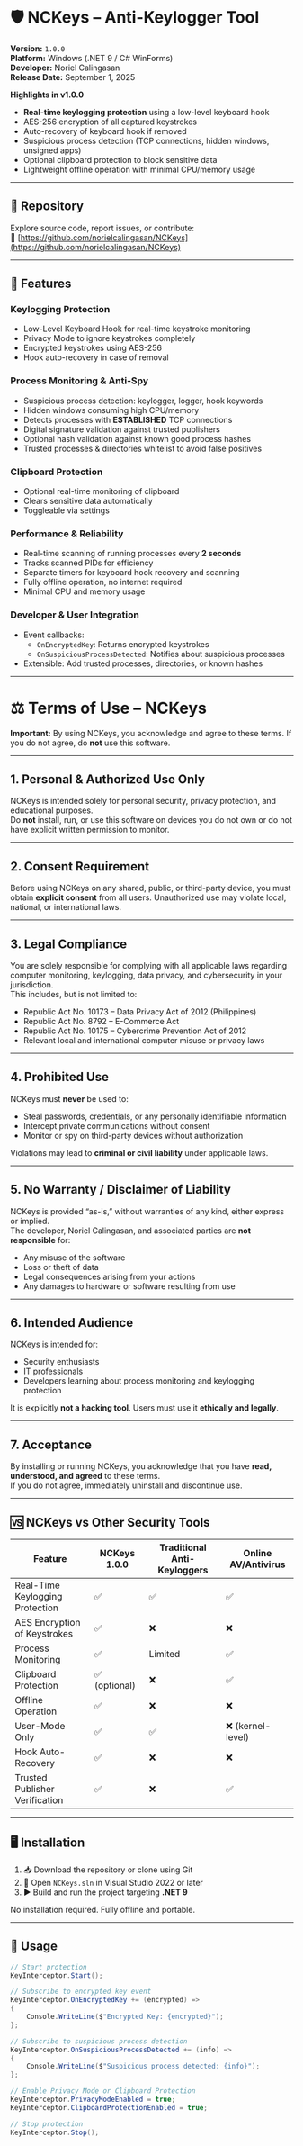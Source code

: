 # 🛡️ NCKeys – Anti-Keylogger Tool

**Version:** `1.0.0`  
**Platform:** Windows (.NET 9 / C# WinForms)  
**Developer:** Noriel Calingasan  
**Release Date:** September 1, 2025  

**Highlights in v1.0.0**
- **Real-time keylogging protection** using a low-level keyboard hook  
- AES-256 encryption of all captured keystrokes  
- Auto-recovery of keyboard hook if removed  
- Suspicious process detection (TCP connections, hidden windows, unsigned apps)  
- Optional clipboard protection to block sensitive data  
- Lightweight offline operation with minimal CPU/memory usage  

---

## 📂 Repository  
Explore source code, report issues, or contribute:  
🔗 [https://github.com/norielcalingasan/NCKeys](https://github.com/norielcalingasan/NCKeys)

---

## 🚀 Features

### Keylogging Protection
- Low-Level Keyboard Hook for real-time keystroke monitoring  
- Privacy Mode to ignore keystrokes completely  
- Encrypted keystrokes using AES-256  
- Hook auto-recovery in case of removal  

### Process Monitoring & Anti-Spy
- Suspicious process detection: keylogger, logger, hook keywords  
- Hidden windows consuming high CPU/memory  
- Detects processes with **ESTABLISHED** TCP connections  
- Digital signature validation against trusted publishers  
- Optional hash validation against known good process hashes  
- Trusted processes & directories whitelist to avoid false positives  

### Clipboard Protection
- Optional real-time monitoring of clipboard  
- Clears sensitive data automatically  
- Toggleable via settings  

### Performance & Reliability
- Real-time scanning of running processes every **2 seconds**  
- Tracks scanned PIDs for efficiency  
- Separate timers for keyboard hook recovery and scanning  
- Fully offline operation, no internet required  
- Minimal CPU and memory usage  

### Developer & User Integration
- Event callbacks:  
  - `OnEncryptedKey`: Returns encrypted keystrokes  
  - `OnSuspiciousProcessDetected`: Notifies about suspicious processes  
- Extensible: Add trusted processes, directories, or known hashes  

---

# ⚖️ Terms of Use – NCKeys

**Important:** By using NCKeys, you acknowledge and agree to these terms. If you do not agree, do **not** use this software.

---

## 1. Personal & Authorized Use Only

NCKeys is intended solely for personal security, privacy protection, and educational purposes.  
Do **not** install, run, or use this software on devices you do not own or do not have explicit written permission to monitor.

---

## 2. Consent Requirement

Before using NCKeys on any shared, public, or third-party device, you must obtain **explicit consent** from all users. Unauthorized use may violate local, national, or international laws.

---

## 3. Legal Compliance

You are solely responsible for complying with all applicable laws regarding computer monitoring, keylogging, data privacy, and cybersecurity in your jurisdiction.  
This includes, but is not limited to:

- Republic Act No. 10173 – Data Privacy Act of 2012 (Philippines)  
- Republic Act No. 8792 – E-Commerce Act  
- Republic Act No. 10175 – Cybercrime Prevention Act of 2012  
- Relevant local and international computer misuse or privacy laws

---

## 4. Prohibited Use

NCKeys must **never** be used to:

- Steal passwords, credentials, or any personally identifiable information  
- Intercept private communications without consent  
- Monitor or spy on third-party devices without authorization  

Violations may lead to **criminal or civil liability** under applicable laws.

---

## 5. No Warranty / Disclaimer of Liability

NCKeys is provided “as-is,” without warranties of any kind, either express or implied.  
The developer, Noriel Calingasan, and associated parties are **not responsible** for:

- Any misuse of the software  
- Loss or theft of data  
- Legal consequences arising from your actions  
- Any damages to hardware or software resulting from use  

---

## 6. Intended Audience

NCKeys is intended for:

- Security enthusiasts  
- IT professionals  
- Developers learning about process monitoring and keylogging protection  

It is explicitly **not a hacking tool**. Users must use it **ethically and legally**.

---

## 7. Acceptance

By installing or running NCKeys, you acknowledge that you have **read, understood, and agreed** to these terms.  
If you do not agree, immediately uninstall and discontinue use.


---

## 🆚 NCKeys vs Other Security Tools

| Feature                          | NCKeys 1.0.0 | Traditional Anti-Keyloggers | Online AV/Antivirus |
|----------------------------------|--------------|----------------------------|-------------------|
| Real-Time Keylogging Protection   | ✅            | ✅                          | ✅                 |
| AES Encryption of Keystrokes      | ✅            | ❌                          | ❌                 |
| Process Monitoring                | ✅            | Limited                    | ✅                 |
| Clipboard Protection              | ✅ (optional) | ❌                          | ✅                 |
| Offline Operation                 | ✅            | ❌                          | ❌                 |
| User-Mode Only                    | ✅            | ✅                          | ❌ (kernel-level) |
| Hook Auto-Recovery                | ✅            | ❌                          | ❌                 |
| Trusted Publisher Verification    | ✅            | ❌                          | ✅                 |

---

## 🖥️ Installation

1. 📥 Download the repository or clone using Git  
2. 📂 Open `NCKeys.sln` in Visual Studio 2022 or later  
3. ▶️ Build and run the project targeting **.NET 9**  

No installation required. Fully offline and portable.  

---

## 🔧 Usage

```csharp
// Start protection
KeyInterceptor.Start();

// Subscribe to encrypted key event
KeyInterceptor.OnEncryptedKey += (encrypted) =>
{
    Console.WriteLine($"Encrypted Key: {encrypted}");
};

// Subscribe to suspicious process detection
KeyInterceptor.OnSuspiciousProcessDetected += (info) =>
{
    Console.WriteLine($"Suspicious process detected: {info}");
};

// Enable Privacy Mode or Clipboard Protection
KeyInterceptor.PrivacyModeEnabled = true;
KeyInterceptor.ClipboardProtectionEnabled = true;

// Stop protection
KeyInterceptor.Stop();

